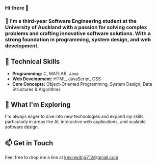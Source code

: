 ### Hi there 👋
### 🌱 I'm a third-year Software Engineering student at the University of Auckland with a passion for solving complex problems and crafting innovative software solutions. With a strong foundation in programming, system design, and web development.

## 🚀 Technical Skills

- **Programming:** C, MATLAB, Java
- **Web Development:** HTML, JavaScript, CSS
- **Core Concepts:** Object-Oriented Programming, System Design, Data Structures & Algorithms

## 🔭 What I'm Exploring

I'm always eager to dive into new technologies and expand my skills, particularly in areas like AI, interactive web applications, and scalable software design.

## 📫 Get in Touch

Feel free to drop me a line at [kevinw4ng712@gmail.com](mailto:kevinw4ng712@gmail.com)







